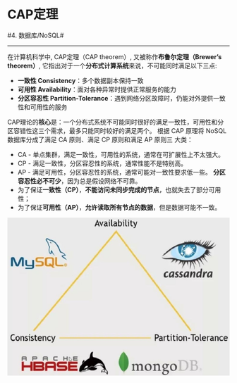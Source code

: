 # CAP定理
#4. 数据库/NoSQL#
- - - -
在计算机科学中, CAP定理（CAP theorem）, 又被称作**布鲁尔定理（Brewer’s theorem）**, 它指出对于一个**分布式计算系统**来说，不可能同时满足以下三点:
* **一致性 Consistency**：多个数据副本保持一致
* **可用性 Availability**：面对各种异常时提供正常服务的能力
* **分区容忍性 Partition-Tolerance**：遇到网络分区故障时，仍能对外提供一致性和可用性的服务

CAP理论的**核心**是：一个分布式系统不可能同时很好的满足一致性，可用性和分区容错性这三个需求，最多只能同时较好的满足两个。
根据 CAP 原理将 NoSQL 数据库分成了满足 CA 原则、满足 CP 原则和满足 AP 原则三 大类：
* CA - 单点集群，满足一致性，可用性的系统，通常在可扩展性上不太强大。
* CP - 满足一致性，分区容忍性的系统，通常性能不是特别高。
* AP - 满足可用性，分区容忍性的系统，通常可能对一致性要求低一些。
**分区容忍性必不可少**，因为总是假设网络不可靠。
* 为了保证**一致性（CP）**，**不能访问未同步完成的节点**，也就失去了部分可用性； 
* 为了保证**可用性（AP）**，**允许读取所有节点的数据**，但是数据可能不一致。

![](CAP%E5%AE%9A%E7%90%86/CAP.jpeg)